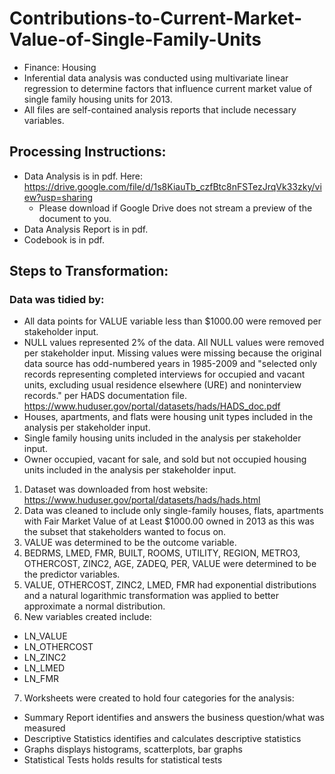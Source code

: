 # Contributions-to-Current-Market-Value-of-Single-Family-Units
- Finance: Housing
- Inferential data analysis was conducted using multivariate linear regression to determine factors that influence current market value of single family housing units for 2013.
- All files are self-contained analysis reports that include necessary variables. 

## Processing Instructions:
- Data Analysis is in pdf. Here: https://drive.google.com/file/d/1s8KiauTb_czfBtc8nFSTezJrqVk33zky/view?usp=sharing 
    - Please download if Google Drive does not stream a preview of the document to you.
- Data Analysis Report is in pdf.
- Codebook is in pdf.

## Steps to Transformation:
### Data was tidied by: 
- All data points for VALUE variable less than $1000.00 were removed per stakeholder input.
- NULL values represented 2% of the data. All NULL values were removed per stakeholder input. Missing values were missing because the original data source has odd-numbered years in 1985-2009 and "selected only records representing completed interviews for occupied and vacant units, excluding usual residence elsewhere (URE) and noninterview records." per HADS documentation file. https://www.huduser.gov/portal/datasets/hads/HADS_doc.pdf
- Houses, apartments, and flats were housing unit types included in the analysis per stakeholder input.
- Single family housing units included in the analysis per stakeholder input.
- Owner occupied, vacant for sale, and sold but not occupied housing units included in the analysis per stakeholder input.

1. Dataset was downloaded from host website: https://www.huduser.gov/portal/datasets/hads/hads.html
2. Data was cleaned to include only single-family houses, flats, apartments with Fair Market Value of at Least $1000.00 owned in 2013 as this was the subset that stakeholders wanted to focus on.
3. VALUE was determined to be the outcome variable.
4. BEDRMS, LMED, FMR, BUILT, ROOMS, UTILITY, REGION, METRO3, OTHERCOST, ZINC2, AGE, ZADEQ, PER, VALUE were determined to be the predictor variables.
5. VALUE, OTHERCOST, ZINC2, LMED, FMR had exponential distributions and a natural logarithmic transformation was applied to better approximate a normal distribution.
6. New variables created include:
  - LN_VALUE
  - LN_OTHERCOST
  - LN_ZINC2
  - LN_LMED
  - LN_FMR 
7. Worksheets were created to hold four categories for the analysis:
  - Summary Report identifies and answers the business question/what was measured
  - Descriptive Statistics identifies and calculates descriptive statistics
  - Graphs displays histograms, scatterplots, bar graphs
  - Statistical Tests holds results for statistical tests
